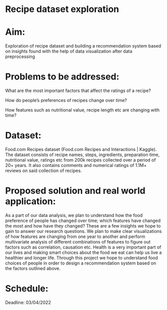 # Recipe dataset exploration 

# Aim: 
Exploration of recipe dataset and building a recommendation system based on insights found with the help of data visualization after data preprocessing

# Problems to be addressed: 
What are the most important factors that affect the ratings of a recipe?

How do people’s preferences of recipes change over time?

How features such as nutritional value, recipe length etc are changing with time?

# Dataset:
Food.com Recipes dataset (Food.com Recipes and Interactions | Kaggle). The dataset consists of recipe names, steps, ingredients, preparation time, nutritional value, ratings etc from 200k recipes collected over a period of 20+ years. It also contains comments and numerical ratings of 1.1M+ reviews on said collection of recipes.

# Proposed solution and real world application:
As a part of our data analysis, we plan to understand how the food preference of people has changed over time; which features have changed the most and how have they changed? These are a few insights we hope to gain  to answer our research questions.
We plan to make clear visualizations of how features are changing from one year to another and perform multivariate analysis of different combinations of features to figure out factors such as correlation, causation etc.
Health is a very important part of our lives and making smart choices about the food we eat can help us live a healthier and longer life. Through this project we hope to understand food choices of people in order to design a recommendation system based on the factors outlined above.

# Schedule:

Deadline: 03/04/2022   
